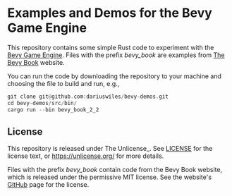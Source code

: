 # Examples and Demos for the Bevy Game Engine

This repository contains some simple Rust code to experiment with the [Bevy Game Engine](https://github.com/bevyengine/bevy). Files with the prefix *bevy_book* are examples from [The Bevy Book](https://bevyengine.org/learn/book/introduction/) website.

You can run the code by downloading the repository to your machine and choosing the file to build and run, e.g.,

```rust
git clone git@github.com:dariuswiles/bevy-demos.git
cd bevy-demos/src/bin/
cargo run --bin bevy_book_2_2
```

 
## License

This repository is released under The Unlicense_. See [LICENSE](LICENSE) for the license text, or https://unlicense.org/ for more details.

Files with the prefix *bevy_book* contain code from the Bevy Book website, which is released under the permissive MIT license. See the website's [GitHub]([https://github.com/bevyengine/bevy-website]) page for the license.